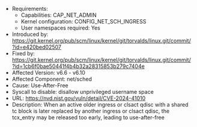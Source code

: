 - Requirements:
	- Capabilities: CAP_NET_ADMIN
	- Kernel configuration: CONFIG_NET_SCH_INGRESS
	- User namespaces required: Yes
- Introduced by: https://git.kernel.org/pub/scm/linux/kernel/git/torvalds/linux.git/commit/?id=e420bed02507
- Fixed by: https://git.kernel.org/pub/scm/linux/kernel/git/torvalds/linux.git/commit/?id=1cb6f0bae50441f4b4b32a28315853b279c7404e
- Affected Version: v6.6 - v6.10
- Affected Component: net/sched
- Cause: Use-After-Free
- Syscall to disable: disallow unprivileged username space
- URL: https://nvd.nist.gov/vuln/detail/CVE-2024-41010
- Description: When an active older ingress or clsact qdisc with a shared tc block is later replaced by another ingress or clsact qdisc, the tcx_entry may be released too early, leading to use-after-free
